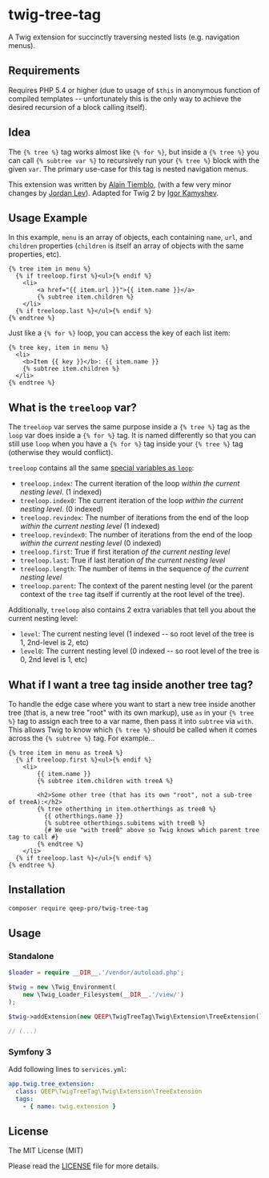 # twig-tree-tag

A Twig extension for succinctly traversing nested lists (e.g. navigation menus).

## Requirements

Requires PHP 5.4 or higher (due to usage of `$this` in anonymous function of compiled templates -- unfortunately this is the only way to achieve the desired recursion of a block calling itself).

## Idea

The `{% tree %}` tag works almost like `{% for %}`, but inside a `{% tree %}` you can call `{% subtree var %}` to
recursively run your `{% tree %}` block with the given `var`. The primary use-case for this tag is nested navigation menus.

This extension was written by [Alain Tiemblo](https://github.com/ninsuo), (with a few very minor changes by [Jordan Lev](https://github.com/jordanlev)). Adapted for Twig 2 by [Igor Kamyshev](https://github.com/TheNovel).

## Usage Example

In this example, `menu` is an array of objects, each containing `name`, `url`, and `children` properties (`children` is itself an array of objects with the same properties, etc).

```jinja
{% tree item in menu %}
  {% if treeloop.first %}<ul>{% endif %}
    <li>
        <a href="{{ item.url }}">{{ item.name }}</a>
        {% subtree item.children %}
    </li>
  {% if treeloop.last %}</ul>{% endif %}
{% endtree %}
```

Just like a `{% for %}` loop, you can access the key of each list item:
```jinja
{% tree key, item in menu %}
  <li>
    <b>Item {{ key }}</b>: {{ item.name }}
    {% subtree item.children %}
  </li>
{% endtree %}
```

## What is the `treeloop` var?

The `treeloop` var serves the same purpose inside a `{% tree %}` tag as the `loop` var does inside a `{% for %}` tag. It is named differently so that you can still use `loop` when you have a `{% for %}` tag inside your `{% tree %}` tag (otherwise they would conflict).

`treeloop` contains all the same [special variables as `loop`](http://twig.sensiolabs.org/doc/2.x/tags/for.html#the-loop-variable):
 * `treeloop.index`: The current iteration of the loop *within the current nesting level*. (1 indexed)
 * `treeloop.index0`: The current iteration of the loop *within the current nesting level*. (0 indexed)
 * `treeloop.revindex`: The number of iterations from the end of the loop *within the current nesting level* (1 indexed)
 * `treeloop.revindex0`:  The number of iterations from the end of the loop *within the current nesting level* (0 indexed)
 * `treeloop.first`:  True if first iteration *of the current nesting level*
 * `treeloop.last`: True if last iteration *of the current nesting level*
 * `treeloop.length`: The number of items in the sequence *of the current nesting level*
 * `treeloop.parent`: The context of the parent nesting level (or the parent context of the `tree` tag itself if currently at the root level of the tree).

Additionally, `treeloop` also contains 2 extra variables that tell you about the current nesting level:
 * `level`: The current nesting level (1 indexed -- so root level of the tree is 1, 2nd-level is 2, etc)
 * `level0`: The current nesting level (0 indexed -- so root level of the tree is 0, 2nd level is 1, etc)


## What if I want a tree tag inside another tree tag?

To handle the edge case where you want to start a new tree inside another tree (that is, a new tree "root" with its own markup), use `as` in your `{% tree %}` tag to assign each tree to a var name, then pass it into `subtree` via `with`. This allows Twig to know which `{% tree %}` should be called when it comes across the `{% subtree %}` tag. For example...

```jinja
{% tree item in menu as treeA %}
  {% if treeloop.first %}<ul>{% endif %}
    <li>
        {{ item.name }}
        {% subtree item.children with treeA %}
        
        <h2>Some other tree (that has its own "root", not a sub-tree of treeA):</h2>
        {% tree otherthing in item.otherthings as treeB %}
          {{ otherthings.name }}
          {% subtree otherthings.subitems with treeB %}
          {# We use "with treeB" above so Twig knows which parent tree tag to call #}
        {% endtree %}
    </li>
  {% if treeloop.last %}</ul>{% endif %}
{% endtree %}
```

## Installation

```sh
composer require qeep-pro/twig-tree-tag
```

## Usage

### Standalone

```php
$loader = require __DIR__.'/vendor/autoload.php';

$twig = new \Twig_Environment(
    new \Twig_Loader_Filesystem(__DIR__.'/view/')
);

$twig->addExtension(new QEEP\TwigTreeTag\Twig\Extension\TreeExtension());

// (...)
```

### Symfony 3

Add following lines to `services.yml`:
```yml
app.twig.tree_extension:
  class: QEEP\TwigTreeTag\Twig\Extension\TreeExtension
  tags:
    - { name: twig.extension }
```

## License

The MIT License (MIT)

Please read the [LICENSE](LICENSE) file for more details.
